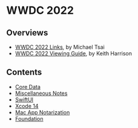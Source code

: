 # WWDC 2022

## Overviews

- [WWDC 2022 Links](https://mjtsai.com/blog/2022/06/07/wwdc-2022-links/), by Michael Tsai
- [WWDC 2022 Viewing Guide](https://useyourloaf.com/blog/wwdc-2022-viewing-guide/), by Keith Harrison

## Contents

- [Core Data](./coredata.md)
- [Miscellaneous Notes](./misc-notes.md)
- [SwiftUI](./swiftui.md)
- [Xcode 14](./xcode14.md)
- [Mac App Notarization](./notarization.md)
- [Foundation](./foundation.md)
